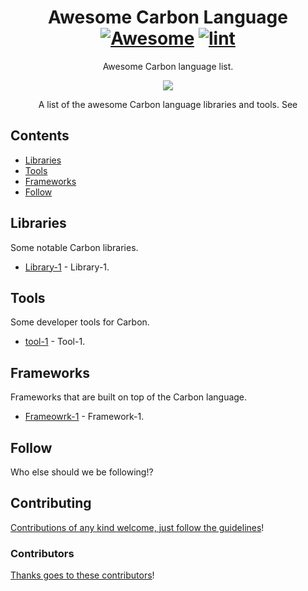 <!--lint disable awesome-git-repo-age-->
<!--lint disable double-link-->
<div align="center">

<!-- title -->

<!--lint ignore no-dead-urls-->

# Awesome Carbon Language [![Awesome](https://awesome.re/badge.svg)](https://awesome.re) [![lint](https://github.com/souravjamwal77/awesome-carbon-lang/actions/workflows/lint.yaml/badge.svg)](https://github.com/souravjamwal77/awesome-carbon-lang/actions/workflows/lint.yaml)

<!-- subtitle -->

Awesome Carbon language list.

<!-- image -->

<a href="https://en.wikipedia.org/wiki/Carbon_(programming_language)" target="_blank" rel="noopener noreferrer">
  <img src="https://upload.wikimedia.org/wikipedia/commons/e/e1/Carbon_logo.png" />
</a>

<!-- description -->

A list of the awesome Carbon language libraries and tools. See

</div>

<!-- TOC -->


## Contents

- [Libraries](#libraries)
- [Tools](#tools)
- [Frameworks](#frameworks)
- [Follow](#follow)

<!-- CONTENT -->

## Libraries

Some notable Carbon libraries.


- [Library-1](https://github.com/carbon-language/carbon-lang) - Library-1.

## Tools

Some developer tools for Carbon.

- [tool-1](https://github.com/carbon-language/carbon-lang/blob/trunk/docs/project/contribution_tools.md#main-tools) - Tool-1.

<!-- END CONTENT -->


## Frameworks

Frameworks that are built on top of the Carbon language.

- [Frameowrk-1](https://github.com/carbon-language/carbon-lang/blob/trunk/docs/project/contribution_tools.md#optional-tools) - Framework-1.


## Follow


Who else should we be following!?



## Contributing

[Contributions of any kind welcome, just follow the guidelines](contributing.md)!

### Contributors

[Thanks goes to these contributors](https://github.com/souravjamwal77/awesome-carbon-lang/graphs/contributors)!

